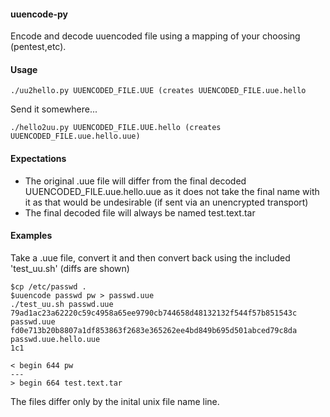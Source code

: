 #### uuencode-py
Encode and decode uuencoded file using a mapping of your choosing (pentest,etc).

#### Usage
```
./uu2hello.py UUENCODED_FILE.UUE (creates UUENCODED_FILE.uue.hello
```

Send it somewhere...

```
./hello2uu.py UUENCODED_FILE.UUE.hello (creates UUENCODED_FILE.uue.hello.uue)
```
#### Expectations
- The original .uue file will differ from the final decoded UUENCODED_FILE.uue.hello.uue as it does not take the final name with it as that would be undesirable (if sent via an unencrypted transport)
- The final decoded file will always be named test.text.tar


#### Examples
Take a .uue file, convert it and then convert back using the included 'test_uu.sh' (diffs are shown)

```
$cp /etc/passwd . 
$uuencode passwd pw > passwd.uue
./test_uu.sh passwd.uue
79ad1ac23a62220c59c4958a65ee9790cb744658d48132132f544f57b851543c  passwd.uue
fd0e713b20b8807a1df853863f2683e365262ee4bd849b695d501abced79c8da  passwd.uue.hello.uue
1c1

< begin 644 pw
---
> begin 664 test.text.tar
```
The files differ only by the inital unix file name line.
